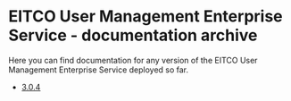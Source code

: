 
# EITCO User Management Enterprise Service - documentation archive

Here you can find documentation for any version of the EITCO User Management Enterprise Service deployed so far.

 * [3.0.4](archive/3.0.4)
